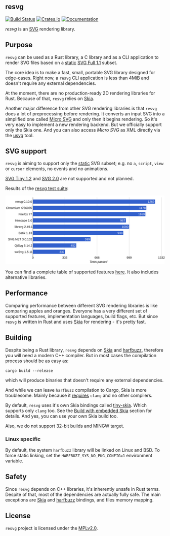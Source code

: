 ## resvg
[![Build Status](https://travis-ci.org/RazrFalcon/resvg.svg?branch=master)](https://travis-ci.org/RazrFalcon/resvg)
[![Crates.io](https://img.shields.io/crates/v/resvg.svg)](https://crates.io/crates/resvg)
[![Documentation](https://docs.rs/resvg/badge.svg)](https://docs.rs/resvg)

*resvg* is an [SVG](https://en.wikipedia.org/wiki/Scalable_Vector_Graphics) rendering library.

## Purpose

`resvg` can be used as a Rust library, a C library and as a CLI application
to render SVG files based on a
[static](http://www.w3.org/TR/SVG11/feature#SVG-static)
[SVG Full 1.1](https://www.w3.org/TR/SVG11/) subset.

The core idea is to make a fast, small, portable SVG library designed for edge-cases.
Right now, a `resvg` CLI application is less than 4MiB and doesn't require any external dependencies.

At the moment, there are no production-ready 2D rendering libraries for Rust.
Because of that, `resvg` relies on [Skia].

Another major difference from other SVG rendering libraries is that `resvg` does a lot
of preprocessing before rendering. It converts an input SVG into a simplified one
called [Micro SVG](./docs/usvg_spec.adoc) and only then it begins rendering.
So it's very easy to implement a new rendering backend.
But we officially support only the Skia one.
And you can also access *Micro SVG* as XML directly via the [usvg](./usvg) tool.

## SVG support

`resvg` is aiming to support only the [static](http://www.w3.org/TR/SVG11/feature#SVG-static)
SVG subset; e.g. no `a`, `script`, `view` or `cursor` elements, no events and no animations.

[SVG Tiny 1.2](https://www.w3.org/TR/SVGTiny12/) and [SVG 2.0](https://www.w3.org/TR/SVG2/)
are not supported and not planned.

Results of the [resvg test suite](./tests/README.md):

![](./.github/chart.svg)

You can find a complete table of supported features
[here](https://razrfalcon.github.io/resvg-test-suite/svg-support-table.html).
It also includes alternative libraries.

## Performance

Comparing performance between different SVG rendering libraries is like comparing
apples and oranges. Everyone has a very different set of supported features,
implementation languages, build flags, etc.
But since `resvg` is written in Rust and uses [Skia] for rendering - it's pretty fast.

## Building

Despite being a Rust library, `resvg` depends on [Skia] and [harfbuzz],
therefore you will need a modern C++ compiler. But in most cases the compilation
process should be as easy as:

```
cargo build --release
```

which will produce binaries that doesn't require any external dependencies.

And while we can leave `harfbuzz` compilation to Cargo, Skia is more troublesome.
Mainly because it
[requires](https://skia.org/user/build#compilers)
`clang` and no other compilers.

By default, `resvg` uses it's own Skia bindings called
[tiny-skia](https://github.com/RazrFalcon/tiny-skia). Which supports only `clang` too.
See the [Build with embedded Skia](https://github.com/RazrFalcon/tiny-skia#build-with-embedded-skia)
section for details. And yes, you can use your own Skia build too.

Also, we do not support 32-bit builds and MINGW target.

### Linux specific

By default, the system `harfbuzz` library will be linked on Linux and BSD.
To force static linking, set the `HARFBUZZ_SYS_NO_PKG_CONFIG=1` environment variable.

## Safety

Since `resvg` depends on C++ libraries, it's inherently unsafe in Rust terms.
Despite of that, most of the dependencies are actually fully safe.
The main exceptions are [Skia] and [harfbuzz] bindings, and files memory mapping.

## License

`resvg` project is licensed under the [MPLv2.0](https://www.mozilla.org/en-US/MPL/).


[Skia]: https://skia.org/
[harfbuzz]: https://github.com/harfbuzz/harfbuzz
